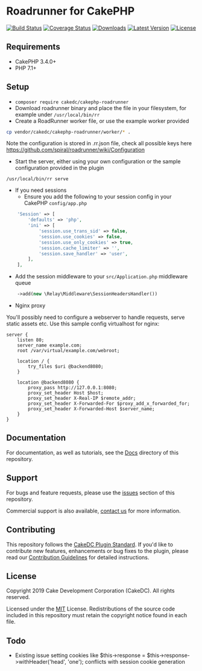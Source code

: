Roadrunner for CakePHP
===================

[![Build Status](https://secure.travis-ci.org/cakedc/cakephp-roadrunner.png?branch=master)](http://travis-ci.org/cakedc/cakephp-roadrunner)
[![Coverage Status](https://img.shields.io/codecov/c/gh/cakedc/cakephp-roadrunner.svg?style=flat-square)](https://codecov.io/gh/cakedc/cakephp-roadrunner)
[![Downloads](https://poser.pugx.org/cakedc/cakephp-roadrunner/d/total.png)](https://packagist.org/packages/cakedc/cakephp-roadrunner)
[![Latest Version](https://poser.pugx.org/cakedc/cakephp-roadrunner/v/stable.png)](https://packagist.org/packages/cakedc/cakephp-roadrunner)
[![License](https://poser.pugx.org/cakedc/cakephp-roadrunner/license.svg)](https://packagist.org/packages/cakedc/cakephp-roadrunner)


Requirements
------------

* CakePHP 3.4.0+
* PHP 7.1+

Setup
-----

* `composer require cakedc/cakephp-roadrunner`
* Download roadrunner binary and place the file in your filesystem, for example under `/usr/local/bin/rr`
* Create a RoadRunner worker file, or use the example worker provided

```bash
cp vendor/cakedc/cakephp-roadrunner/worker/* .
```

Note the configuration is stored in .rr.json file, check all possible keys here
https://github.com/spiral/roadrunner/wiki/Configuration

* Start the server, either using your own configuration or the sample configuration provided in the plugin

`/usr/local/bin/rr serve`

* If you need sessions
  * Ensure you add the following to your session config in your CakePHP `config/app.php`

```php
    'Session' => [
        'defaults' => 'php',
        'ini' => [
            'session.use_trans_sid' => false,
            'session.use_cookies' => false,
            'session.use_only_cookies' => true,
            'session.cache_limiter' => '',
            'session.save_handler' => 'user',
        ],
    ],
```

  * Add the session middleware to your `src/Application.php` middleware queue

```php
    ->add(new \Relay\Middleware\SessionHeadersHandler())
```

* Nginx proxy

You'll possibly need to configure a webserver to handle requests, serve static assets etc.
Use this sample config virtualhost for nginx:

```
server {
    listen 80;
    server_name example.com; 
    root /var/virtual/example.com/webroot;

    location / {
        try_files $uri @backend8080;
    }

    location @backend8080 {
        proxy_pass http://127.0.0.1:8080;
        proxy_set_header Host $host;
        proxy_set_header X-Real-IP $remote_addr;
        proxy_set_header X-Forwarded-For $proxy_add_x_forwarded_for;
        proxy_set_header X-Forwarded-Host $server_name;
    }
}

```
  
Documentation
-------------

For documentation, as well as tutorials, see the [Docs](Docs/Home.md) directory of this repository.

Support
-------

For bugs and feature requests, please use the [issues](https://github.com/cakedc/cakephp-roadrunner/issues) section of this repository.

Commercial support is also available, [contact us](https://www.cakedc.com/contact) for more information.

Contributing
------------

This repository follows the [CakeDC Plugin Standard](https://www.cakedc.com/plugin-standard). If you'd like to contribute new features, enhancements or bug fixes to the plugin, please read our [Contribution Guidelines](https://www.cakedc.com/contribution-guidelines) for detailed instructions.

License
-------

Copyright 2019 Cake Development Corporation (CakeDC). All rights reserved.

Licensed under the [MIT](http://www.opensource.org/licenses/mit-license.php) License. Redistributions of the source code included in this repository must retain the copyright notice found in each file.

Todo
----
* Existing issue setting cookies like $this->response = $this->response->withHeader('head', 'one'); conflicts with session cookie generation

